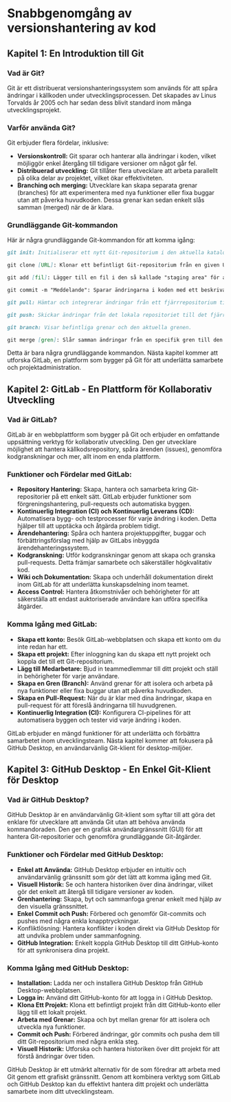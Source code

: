 # Snabbgenomgång av versionshantering av kod

## Kapitel 1: En Introduktion till Git

### Vad är Git?

Git är ett distribuerat versionshanteringssystem som används för att spåra ändringar i källkoden under utvecklingsprocessen. Det skapades av Linus Torvalds år 2005 och har sedan dess blivit standard inom många utvecklingsprojekt.

### Varför använda Git?
Git erbjuder flera fördelar, inklusive:
- **Versionskontroll:** Git sparar och hanterar alla ändringar i koden, vilket möjliggör enkel återgång till tidigare versioner om något går fel.
- **Distribuerad utveckling:** Git tillåter flera utvecklare att arbeta parallellt på olika delar av projektet, vilket ökar effektiviteten.
- **Branching och merging:** Utvecklare kan skapa separata grenar (branches) för att experimentera med nya funktioner eller fixa buggar utan att påverka huvudkoden. Dessa grenar kan sedan enkelt slås samman (merged) när de är klara.  

### Grundläggande Git-kommandon

Här är några grundläggande Git-kommandon för att komma igång:

```markdown 
git init: Initialiserar ett nytt Git-repositorium i den aktuella katalogen.
```

```markdown 
git clone [URL]: Klonar ett befintligt Git-repositorium från en given URL.
```

```markdown 
git add [fil]: Lägger till en fil i den så kallade "staging area" för att förbereda för en commit.
```

```markdown 
git commit -m "Meddelande": Sparar ändringarna i koden med ett beskrivande meddelande.
```

```markdown 
git pull: Hämtar och integrerar ändringar från ett fjärrrepositorium till det lokala.
```

```markdown 
git push: Skickar ändringar från det lokala repositoriet till det fjärranlagda repositoriet.
```

```markdown 
git branch: Visar befintliga grenar och den aktuella grenen.
```

```markdown 
git merge [gren]: Slår samman ändringar från en specifik gren till den aktuella grenen.
```
Detta är bara några grundläggande kommandon. Nästa kapitel kommer att utforska GitLab, en plattform som bygger på Git för att underlätta samarbete och projektadministration.

## Kapitel 2: GitLab - En Plattform för Kollaborativ Utveckling

### Vad är GitLab?
GitLab är en webbplattform som bygger på Git och erbjuder en omfattande uppsättning verktyg för kollaborativ utveckling. Den ger utvecklare möjlighet att hantera källkodsrepository, spåra ärenden (issues), genomföra kodgranskningar och mer, allt inom en enda plattform.

### Funktioner och Fördelar med GitLab:
- **Repository Hantering:** Skapa, hantera och samarbeta kring Git-repositorier på ett enkelt sätt. GitLab erbjuder funktioner som förgreningshantering, pull-requests och automatiska byggen.
- **Kontinuerlig Integration (CI) och Kontinuerlig Leverans (CD):** Automatisera bygg- och testprocesser för varje ändring i koden. Detta hjälper till att upptäcka och åtgärda problem tidigt.
- **Ärendehantering:** Spåra och hantera projektuppgifter, buggar och förbättringsförslag med hjälp av GitLabs inbyggda ärendehanteringssystem.
- **Kodgranskning:** Utför kodgranskningar genom att skapa och granska pull-requests. Detta främjar samarbete och säkerställer högkvalitativ kod.
- **Wiki och Dokumentation:** Skapa och underhåll dokumentation direkt inom GitLab för att underlätta kunskapsdelning inom teamet.
- **Access Control:** Hantera åtkomstnivåer och behörigheter för att säkerställa att endast auktoriserade användare kan utföra specifika åtgärder.

### Komma Igång med GitLab:
- **Skapa ett konto:** Besök GitLab-webbplatsen och skapa ett konto om du inte redan har ett.
- **Skapa ett projekt:** Efter inloggning kan du skapa ett nytt projekt och koppla det till ett Git-repositorium.
- **Lägg till Medarbetare:** Bjud in teammedlemmar till ditt projekt och ställ in behörigheter för varje användare.
- **Skapa en Gren (Branch):** Använd grenar för att isolera och arbeta på nya funktioner eller fixa buggar utan att påverka huvudkoden.
- **Skapa en Pull-Request:** När du är klar med dina ändringar, skapa en pull-request för att föreslå ändringarna till huvudgrenen.
- **Kontinuerlig Integration (CI):** Konfigurera CI-pipelines för att automatisera byggen och tester vid varje ändring i koden.

GitLab erbjuder en mängd funktioner för att underlätta och förbättra samarbetet inom utvecklingsteam. Nästa kapitel kommer att fokusera på GitHub Desktop, en användarvänlig Git-klient för desktop-miljöer.

## Kapitel 3: GitHub Desktop - En Enkel Git-Klient för Desktop

### Vad är GitHub Desktop?

GitHub Desktop är en användarvänlig Git-klient som syftar till att göra det enklare för utvecklare att använda Git utan att behöva använda kommandoraden. Den ger en grafisk användargränssnitt (GUI) för att hantera Git-repositorier och genomföra grundläggande Git-åtgärder.

### Funktioner och Fördelar med GitHub Desktop:
- **Enkel att Använda:** GitHub Desktop erbjuder en intuitiv och användarvänlig gränssnitt som gör det lätt att komma igång med Git.
- **Visuell Historik:** Se och hantera historiken över dina ändringar, vilket gör det enkelt att återgå till tidigare versioner av koden.
- **Grenhantering:** Skapa, byt och sammanfoga grenar enkelt med hjälp av den visuella gränssnittet.
- **Enkel Commit och Push:** Förbered och genomför Git-commits och pushes med några enkla knapptryckningar.
- Konfliktlösning: Hantera konflikter i koden direkt via GitHub Desktop för att undvika problem under sammanfogning.
- **GitHub Integration:** Enkelt koppla GitHub Desktop till ditt GitHub-konto för att synkronisera dina projekt.

### Komma Igång med GitHub Desktop:
- **Installation:** Ladda ner och installera GitHub Desktop från GitHub Desktop-webbplatsen.
- **Logga in:** Använd ditt GitHub-konto för att logga in i GitHub Desktop.
- **Klona Ett Projekt:** Klona ett befintligt projekt från ditt GitHub-konto eller lägg till ett lokalt projekt.
- **Arbeta med Grenar:** Skapa och byt mellan grenar för att isolera och utveckla nya funktioner.
- **Commit och Push:** Förbered ändringar, gör commits och pusha dem till ditt Git-repositorium med några enkla steg.
- **Visuell Historik:** Utforska och hantera historiken över ditt projekt för att förstå ändringar över tiden.

GitHub Desktop är ett utmärkt alternativ för de som föredrar att arbeta med Git genom ett grafiskt gränssnitt. Genom att kombinera verktyg som GitLab och GitHub Desktop kan du effektivt hantera ditt projekt och underlätta samarbete inom ditt utvecklingsteam.




